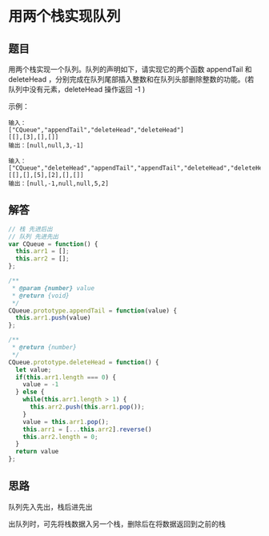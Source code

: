 
# 用两个栈实现队列

## 题目
用两个栈实现一个队列。队列的声明如下，请实现它的两个函数 appendTail 和 deleteHead ，分别完成在队列尾部插入整数和在队列头部删除整数的功能。(若队列中没有元素，deleteHead 操作返回 -1 )

示例：
```
输入：
["CQueue","appendTail","deleteHead","deleteHead"]
[[],[3],[],[]]
输出：[null,null,3,-1]

输入：
["CQueue","deleteHead","appendTail","appendTail","deleteHead","deleteHead"]
[[],[],[5],[2],[],[]]
输出：[null,-1,null,null,5,2]
```

## 解答

```js
// 栈 先进后出
// 队列 先进先出
var CQueue = function() {
  this.arr1 = [];
  this.arr2 = [];
};

/** 
 * @param {number} value
 * @return {void}
 */
CQueue.prototype.appendTail = function(value) {
  this.arr1.push(value)
};

/**
 * @return {number}
 */
CQueue.prototype.deleteHead = function() {
  let value;
  if(this.arr1.length === 0) {
    value = -1
  } else {
    while(this.arr1.length > 1) {
      this.arr2.push(this.arr1.pop());
    }
    value = this.arr1.pop();
    this.arr1 = [...this.arr2].reverse()
    this.arr2.length = 0;
  }
  return value
};
```


## 思路

队列先入先出，栈后进先出

出队列时，可先将栈数据入另一个栈，删除后在将数据返回到之前的栈

